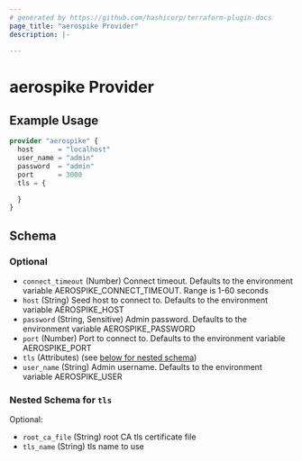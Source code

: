 ```yaml
---
# generated by https://github.com/hashicorp/terraform-plugin-docs
page_title: "aerospike Provider"
description: |-
  
---
```


# aerospike Provider



## Example Usage

```terraform
provider "aerospike" {
  host      = "localhost"
  user_name = "admin"
  password  = "admin"
  port      = 3000
  tls = {

  }
}
```

<!-- schema generated by tfplugindocs -->
## Schema

### Optional

- `connect_timeout` (Number) Connect timeout. Defaults to the environment variable AEROSPIKE_CONNECT_TIMEOUT. Range is 1-60 seconds
- `host` (String) Seed host to connect to. Defaults to the environment variable AEROSPIKE_HOST
- `password` (String, Sensitive) Admin password. Defaults to the environment variable AEROSPIKE_PASSWORD
- `port` (Number) Port to connect to. Defaults to the environment variable AEROSPIKE_PORT
- `tls` (Attributes) (see [below for nested schema](#nestedatt--tls))
- `user_name` (String) Admin username. Defaults to the environment variable AEROSPIKE_USER

<a id="nestedatt--tls"></a>
### Nested Schema for `tls`

Optional:

- `root_ca_file` (String) root CA tls certificate file
- `tls_name` (String) tls name to use
